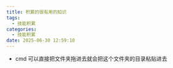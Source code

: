 ```yaml
---
title: 积累的很有用的知识
tags:
  - 技能积累
categories:
  - 技能积累
date: 2025-06-30 12:59:10
---
```


 

- cmd 可以直接把文件夹拖进去就会把这个文件夹的目录粘贴进去